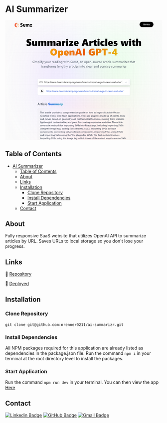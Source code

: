 # AI Summarizer

![Screen Capture](src/assets/ai-summarizer.png)

## Table of Contents

- [AI Summarizer](#ai-summarizer)
  - [Table of Contents](#table-of-contents)
  - [About](#about)
  - [Links](#links)
  - [Installation](#installation)
    - [Clone Repository](#clone-repository)
    - [Install Dependencies](#install-dependencies)
    - [Start Application](#start-application)
  - [Contact](#contact)

## About

Fully responsive SaaS website that utilizes OpenAI API to summarize articles by URL. Saves URLs to local storage so you don't lose your progress.

## Links

🔗 [Repository](https://github.com/nrenner0211/ai-summarizer)

🔗 [Deployed](https://ai-summarizr.netlify.app/)

## Installation

### Clone Repository

`git clone git@github.com:nrenner0211/ai-summarizr.git`

### Install Dependencies

All NPM packages required for this application are already listed as dependencies in the package.json file. Run the command `npm i` in your terminal at the root directory level to install the packages.

### Start Application

Run the command `npm run dev` in your terminal. You can then view the app [Here](http://127.0.0.1:5173/)

## Contact

[![Linkedin Badge](https://img.shields.io/badge/-nrenner0211-blue?style=flat-square&logo=Linkedin&logoColor=white&link=https://www.linkedin.com/in/nicolette-renner/)](https://www.linkedin.com/in/nicolette-renner/)
[![GitHub Badge](https://img.shields.io/badge/-nrenner0211-7261A3?style=flat-square&logo=Github&logoColor=white&link=https://github.com/nrenner0211)](https://github.com/nrenner0211)
[![Gmail Badge](https://img.shields.io/badge/-nrenner0211@gmail.com-c14438?style=flat-square&logo=Gmail&logoColor=white&link=mailto:nrenner0211@gmail.com)](mailto:nrenner0211@gmail.com)